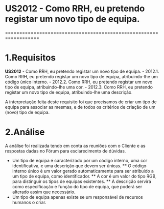 # US2012 - Como RRH, eu pretendo registar um novo tipo de equipa.
==================================================================

# 1.Requisitos

 **US2012** - Como RRH, eu pretendo registar um novo tipo de equipa.
	- 2012.1. Como RRH, eu pretendo registar um novo tipo de equipa, atribuindo-lhe um código único interno.
	- 2012.2. Como RRH, eu pretendo registar um novo tipo de equipa, atribuindo-lhe uma cor.
	- 2012.3. Como RRH, eu pretendo registar um novo tipo de equipa, atribuindo-lhe uma descrição.
	
 A interpretação feita deste requisito foi que precisamos de criar um tipo de equipa para associar as mesmas, e de todos
os critérios de criação de um (novo) tipo de equipa.


# 2.Análise

  A análise foi realizada tendo em conta as reuniões com o Cliente e as respostas dadas no Fórum para esclarecimento de dúvidas.

  * Um tipo de equipa é caracterizado por um código interno, uma cor identificativa, e uma descrição que devem ser únicas.
	** O código interno único é um valor gerado automaticamente para ser atribuido a um tipo de equipa, como identificador.
	** A cor é um valor do tipo RGB, para distinguir os tipos de equipas existentes.
	** A descrição servirá como especificação e função do tipo de equipa, que poderá ser alterado assim que necessário.
  * Um tipo de equipa apenas existe se um responsável de recursos humanos o criar.
  
  


